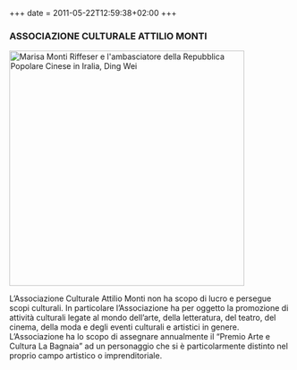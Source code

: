 +++
date = 2011-05-22T12:59:38+02:00
+++
### ASSOCIAZIONE CULTURALE ATTILIO MONTI

<img src="/img/pac2011.jpg" alt="Marisa Monti Riffeser e l'ambasciatore della Repubblica Popolare Cinese in Iralia, Ding Wei" width="420"/>

L’Associazione Culturale Attilio Monti non ha scopo di lucro e persegue scopi culturali.
In particolare l’Associazione ha per oggetto la promozione di attività culturali legate al mondo dell’arte,
della letteratura, del teatro, del cinema, della moda e degli eventi culturali e artistici in genere.
L’Associazione ha lo scopo di assegnare annualmente il “Premio Arte e Cultura La Bagnaia” ad un personaggio che si è particolarmente distinto nel proprio campo artistico o imprenditoriale.
